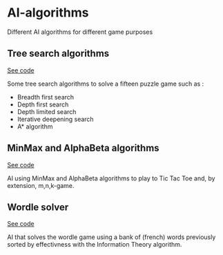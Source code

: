 # AI-algorithms

Different AI algorithms for different game purposes

## Tree search algorithms

[See code](tree_search_algorithms/code.c)

Some tree search algorithms to solve a fifteen puzzle game such as :
- Breadth first search
- Depth first search
- Depth limited search
- Iterative deepening search
- A* algorithm

## MinMax and AlphaBeta algorithms

[See code](minmax_alphabeta_algorithms/aima-python-master/games.py)

AI using MinMax and AlphaBeta algorithms to play to Tic Tac Toe and, by extension, m,n,k-game.

## Wordle solver

[See code](wordle_solver/rep.pl)

AI that solves the wordle game using a bank of (french) words previously sorted by effectivness with the Information Theory algorithm.
